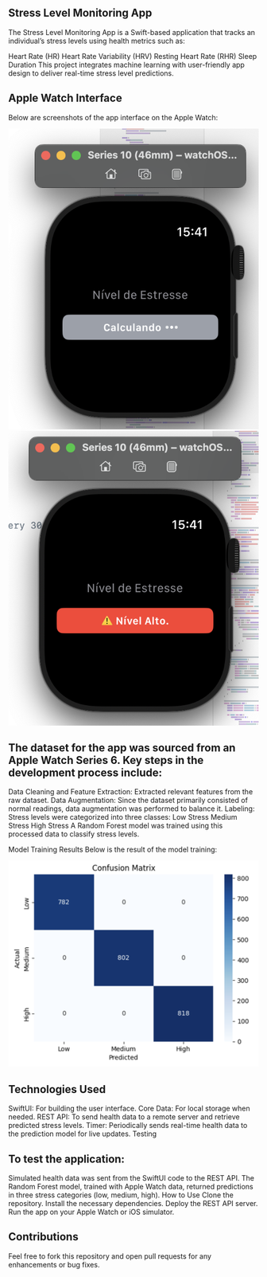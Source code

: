 Stress Level Monitoring App
---
The Stress Level Monitoring App is a Swift-based application that tracks an individual’s stress levels using health metrics such as:

Heart Rate (HR)
Heart Rate Variability (HRV)
Resting Heart Rate (RHR)
Sleep Duration
This project integrates machine learning with user-friendly app design to deliver real-time stress level predictions.

Apple Watch Interface
---
Below are screenshots of the app interface on the Apple Watch:

![interface](images/image1.png)
![interface](images/image2.png)


The dataset for the app was sourced from an Apple Watch Series 6. Key steps in the development process include:
---
Data Cleaning and Feature Extraction: Extracted relevant features from the raw dataset.
Data Augmentation: Since the dataset primarily consisted of normal readings, data augmentation was performed to balance it.
Labeling: Stress levels were categorized into three classes:
Low Stress
Medium Stress
High Stress
A Random Forest model was trained using this processed data to classify stress levels.

Model Training Results
Below is the result of the model training:

![interface](images/image3.png)

Technologies Used
---
SwiftUI: For building the user interface.
Core Data: For local storage when needed.
REST API: To send health data to a remote server and retrieve predicted stress levels.
Timer: Periodically sends real-time health data to the prediction model for live updates.
Testing

To test the application:
---
Simulated health data was sent from the SwiftUI code to the REST API.
The Random Forest model, trained with Apple Watch data, returned predictions in three stress categories (low, medium, high).
How to Use
Clone the repository.
Install the necessary dependencies.
Deploy the REST API server.
Run the app on your Apple Watch or iOS simulator.

Contributions
---
Feel free to fork this repository and open pull requests for any enhancements or bug fixes.
